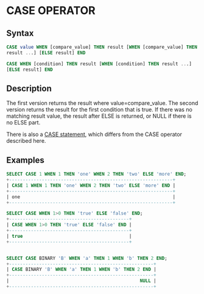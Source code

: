 # CASE OPERATOR

## Syntax

```sql
CASE value WHEN [compare_value] THEN result [WHEN [compare_value] THEN
result ...] [ELSE result] END

CASE WHEN [condition] THEN result [WHEN [condition] THEN result ...]
[ELSE result] END
```

## Description

The first version returns the result where value=compare_value. The
second version returns the result for the first condition that is
true.  If there was no matching result value, the result after ELSE is
returned, or NULL if there is no ELSE part.

There is also a [CASE statement](/programming-customizing-mariadb/programmatic-compound-statements/case-statement/), which differs from the CASE operator described here.

## Examples

```sql
SELECT CASE 1 WHEN 1 THEN 'one' WHEN 2 THEN 'two' ELSE 'more' END;
+------------------------------------------------------------+
| CASE 1 WHEN 1 THEN 'one' WHEN 2 THEN 'two' ELSE 'more' END |
+------------------------------------------------------------+
| one                                                        |
+------------------------------------------------------------+

SELECT CASE WHEN 1>0 THEN 'true' ELSE 'false' END;
+--------------------------------------------+
| CASE WHEN 1>0 THEN 'true' ELSE 'false' END |
+--------------------------------------------+
| true                                       |
+--------------------------------------------+


SELECT CASE BINARY 'B' WHEN 'a' THEN 1 WHEN 'b' THEN 2 END;
+-----------------------------------------------------+
| CASE BINARY 'B' WHEN 'a' THEN 1 WHEN 'b' THEN 2 END |
+-----------------------------------------------------+
|                                                NULL |
+-----------------------------------------------------+
```
